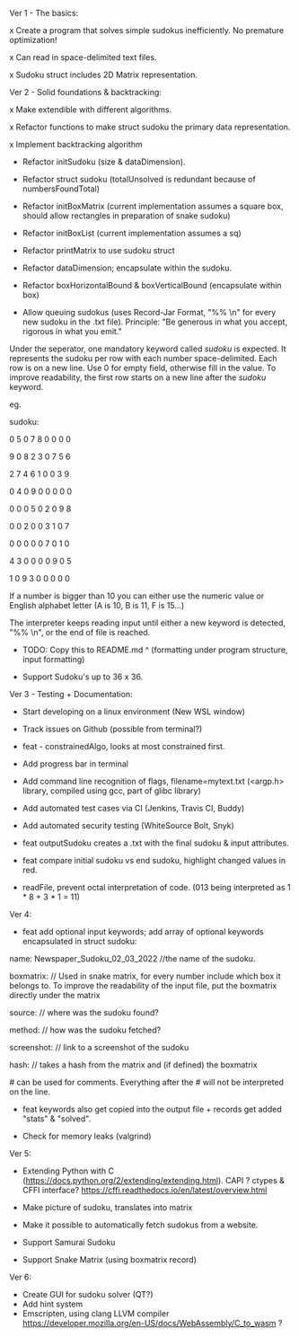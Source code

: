 Ver 1 - The basics: 

x Create a program that solves simple sudokus inefficiently. No premature optimization!

x Can read in space-delimited text files.

x Sudoku struct includes 2D Matrix representation. 

Ver 2 - Solid foundations & backtracking: 

x Make extendible with different algorithms.

x Refactor functions to make struct sudoku the primary data representation.

x Implement backtracking algorithm

- Refactor initSudoku (size & dataDimension).

- Refactor struct sudoku (totalUnsolved is redundant because of numbersFoundTotal)

- Refactor initBoxMatrix (current implementation assumes a square box, should allow rectangles in preparation of snake sudoku) 

- Refactor initBoxList (current implementation assumes a sq)

- Refactor printMatrix to use sudoku struct

- Refactor dataDimension; encapsulate within the sudoku.

- Refactor boxHorizontalBound & boxVerticalBound (encapsulate within box)

- Allow queuing sudokus (uses Record-Jar Format, "%% \n" for every new sudoku in the .txt file). Principle: "Be generous in what you accept, rigorous in what you emit."

Under the seperator, one mandatory keyword called *sudoku* is expected. It represents the sudoku per row with each number space-delimited. Each row is on a new line. Use 0 for empty field, otherwise fill in the value. To improve readability, the first row starts on a new line after the *sudoku* keyword.

eg.

sudoku:

0 5 0 7 8 0 0 0 0

9 0 8 2 3 0 7 5 6

2 7 4 6 1 0 0 3 9

0 4 0 9 0 0 0 0 0

0 0 0 5 0 2 0 9 8

0 0 2 0 0 3 1 0 7

0 0 0 0 0 7 0 1 0

4 3 0 0 0 0 9 0 5

1 0 9 3 0 0 0 0 0

If a number is bigger than 10 you can either use the numeric value or English alphabet letter (A is 10, B is 11, F is 15…)

The interpreter keeps reading input until either a new keyword is detected, "%% \n", or the end of file is reached.

- TODO: Copy this to README.md ^ (formatting under program structure, input formatting)

- Support Sudoku's up to 36 x 36.


Ver 3 - Testing + Documentation:
- Start developing on a linux environment (New WSL window)
- Track issues on Github (possible from terminal?)
- feat - constrainedAlgo, looks at most constrained first.
- Add progress bar in terminal
- Add command line recognition of flags, filename=mytext.txt (<argp.h> library, compiled using gcc, part of glibc library)
- Add automated test cases via CI (Jenkins, Travis CI, Buddy)
- Add automated security testing (WhiteSource Bolt, Snyk)

- feat outputSudoku creates a .txt with the final sudoku & input attributes.
- feat compare initial sudoku vs end sudoku, highlight changed values in red.
- readFile, prevent octal interpretation of code. (013 being interpreted as 1 * 8 + 3 * 1 = 11)

Ver 4:

- feat add optional input keywords; add array of optional keywords encapsulated in struct sudoku:

name: 
Newspaper_Sudoku_02_03_2022 //the name of the sudoku.

boxmatrix: 
// Used in snake matrix, for every number include which box it belongs to. To improve the readability of the input file, put the boxmatrix directly under the matrix

source: 
// where was the sudoku found?

method: 
// how was the sudoku fetched?

screenshot: 
// link to a screenshot of the sudoku 

hash: 
// takes a hash from the matrix and (if defined) the boxmatrix

\# can be used for comments. Everything after the # will not be interpreted on the line. 

- feat keywords also get copied into the output file + records get added "stats" & "solved".

- Check for memory leaks (valgrind)


Ver 5:
- Extending Python with C (https://docs.python.org/2/extending/extending.html). CAPI ? ctypes & CFFI interface?
https://cffi.readthedocs.io/en/latest/overview.html

- Make picture of sudoku, translates into matrix
- Make it possible to automatically fetch sudokus from a website.
- Support Samurai Sudoku
- Support Snake Matrix (using boxmatrix record)

Ver 6:

- Create GUI for sudoku solver (QT?)
- Add hint system
- Emscripten, using clang LLVM compiler https://developer.mozilla.org/en-US/docs/WebAssembly/C_to_wasm ?